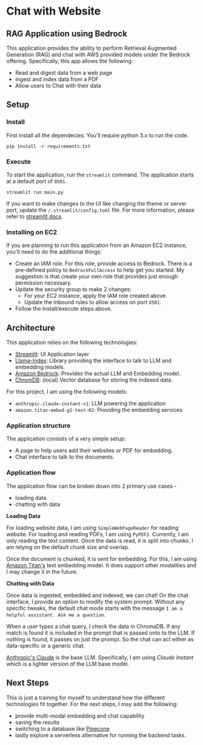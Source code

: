 # Chat with Website

## RAG Application using Bedrock

This application provides the ability to perform Retrieval Augmented Generation (RAG) and chat with AWS provided models under the Bedrock offering. Specifically, this app allows the following:

* Read and digest data from a web page
* Ingest and index data from a PDF
* Allow users to Chat with their data

## Setup
### Install

First install all the dependecies. You'll require python 3.x to run the code. 

```
pip install -r requirements.txt
```

### Execute

To start the application, run the `streamlit` command. The application starts at a default port of `8501`.

```
streamlit run main.py
```

If you want to make changes to the UI like changing the theme or server port, update the `/.streamlit/config.toml` file. For more information, please refer to [streamlit docs](https://docs.streamlit.io/library/advanced-features/configuration).

### Installing on EC2

If you are planning to run this application from an Amazon EC2 instance, you'll need to do the additional things:

* Create an IAM role. For this role, provide access to Bedrock. There is a pre-defined policy to `BedrockFullAccess` to help get you started. My suggestion is that create your own role that provides just enough permission necessary.
* Update the security group to make 2 changes:
    * For your EC2 instance, apply the IAM role created above.
    * Update the Inbound rules to allow access on port `8501`.
* Follow the install/execute steps above. 

## Architecture

This application relies on the following technologies:

* [Streamlit](https://docs.streamlit.io/get-started): UI Application layer
* [Llama-Index](https://docs.llamaindex.ai/en/stable/): Library providing the interface to talk to LLM and embedding models.
* [Amazon Bedrock](https://aws.amazon.com/bedrock/): Provides the actual LLM and Embedding model.
* [ChromDB](https://docs.trychroma.com/): (local) Vector database for storing the indexed data.

For this project, I am using the following models:

* `anthropic.claude-instant-v1`: LLM powering the application
* `amazon.titan-embed-g1-text-02`: Providing the embedding services


### Application structure

The application consists of a very simple setup:

* A page to help users add their websites or PDF for embedding.
* Chat interface to talk to the documents.

### Application flow

The application flow can be broken down into 2 primary use cases - 

* loading data
* chatting with data

**Loading Data**

For loading website data, I am using `SimpleWebPageReader` for reading website. For loading and reading PDFs, I am using `PyPDF2`. Currently, I am only reading the text content. Once the data is read, it is split into chunks. I am relying on the default chunk size and overlap.

Once the document is chunked, it is sent for embedding. For this, I am using [Amazon Titan's](https://docs.aws.amazon.com/bedrock/latest/userguide/titan-embedding-models.html) text embedding model. It does support other modalities and I may change it in the future.

**Chatting with Data**

Once data is ingested, embedded and indexed, we can chat! On the chat interface, I provide an option to modify the system prompt. Without any specific tweaks, the default chat mode starts with the message `I am a helpful assistant. Ask me a question`.

When a user types a chat query, I check the data in ChromaDB. If any match is found it is included in the prompt that is passed onto to the LLM. If nothing is found, it passes on just the prompt. So the chat can act either as data-specific or a generic chat.

[Anthropic's Claude](https://docs.aws.amazon.com/bedrock/latest/userguide/model-parameters-anthropic-claude-messages.html#claude-messages-supported-models) is the base LLM. Specifically, I am using _Claude Instant_ which is a lighter version of the LLM base model.

## Next Steps

This is just a training for myself to understand how the different technologies fit together. For the next steps, I may add the following:

* provide multi-modal embedding and chat capability
* saving the results
* switching to a database like [Pinecone](https://aws.amazon.com/marketplace/pp/prodview-xhgyscinlz4jk)
* lastly explore a serverless alternative for running the backend tasks.